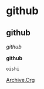 # github
## github
*github*

**github**

``oishi``

[Archive.Org](https://archive.org/details/in.ernet.dli.2015.337624)
